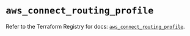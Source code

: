 # `aws_connect_routing_profile`

Refer to the Terraform Registry for docs: [`aws_connect_routing_profile`](https://registry.terraform.io/providers/hashicorp/aws/6.3.0/docs/resources/connect_routing_profile).

